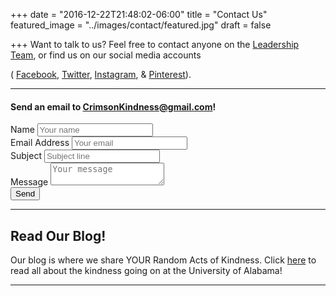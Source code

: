 +++
date = "2016-12-22T21:48:02-06:00"
title = "Contact Us"
featured_image = "../images/contact/featured.jpg"
draft = false

+++
Want to talk to us? Feel free to contact anyone on the [Leadership Team](../officers), or
find us on our social media accounts 

(
  [Facebook](http://facebook.com/CrimsonKindness),
  [Twitter](http://twitter.com/CrimsonKindness),
  [Instagram](http://instagram.com/CrimsonKindness), &
  [Pinterest](http://pinterest.com/CrimsonKindness)).

---

#### Send an email to [CrimsonKindness@gmail.com](mailto:CrimsonKindness@gmail.com)!
<form action="https://formspree.io/crimsonnkindness@gmail.com"
      method="POST">
  <div class="form-group">
    <label>Name</label>
    <input type="text" class="form-control" name="name" placeholder="Your name">
  </div>
  <div class="form-group">
    <label>Email Address</label>
    <input type="email" class="form-control" name="_replyto" placeholder="Your email">
  </div>
  <div class="form-group">
    <label>Subject</label>
    <input type="text" class="form-control" name="_subject" placeholder="Subject line" />
  </div>
  <input type="text" class="form-control" name="_gotcha" style="display:none" />
  <div class="form-group">
    <label>Message</label>
    <textarea name="message" class="form-control" placeholder="Your message"></textarea>
  </div>
  <input type="submit" class="btn btn-success" value="Send">
</form>

---


## Read Our Blog!

Our blog is where we share YOUR Random Acts of Kindness. Click [here](https://crimsonkindness850807151.wordpress.com/) 
to read all about the kindness going on at the University of Alabama!

---